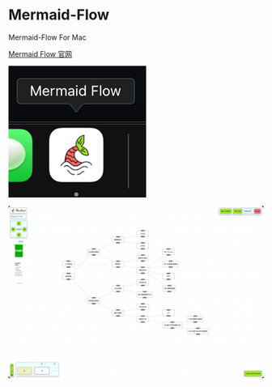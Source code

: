 # Mermaid-Flow
Mermaid-Flow For Mac

[Mermaid Flow 官网](https://www.mermaidflow.app)

![image-20230922200409017](assets/image-20230922200409017.png)

![image-20230922200356754](assets/image-20230922200356754.png)
